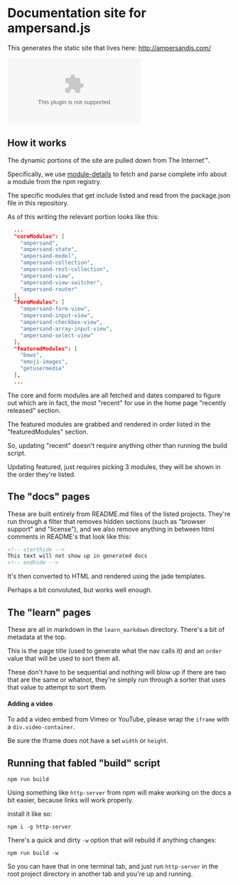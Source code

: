 # Documentation site for ampersand.js

This generates the static site that lives here: http://ampersandjs.com/

![](http://badger.andyet.com/autodeploy/ampersandjs.com)

## How it works

The dynamic portions of the site are pulled down from The Internet™.

Specifically, we use [module-details](https://github.com/HenrikJoreteg/module-details) to fetch and parse complete info about a module from the npm registry.

The specific modules that get include listed and read from the package.json file in this repository.

As of this writing the relevant portion looks like this:

```json
  ...
  "coreModules": [
    "ampersand",
    "ampersand-state",
    "ampersand-model",
    "ampersand-collection",
    "ampersand-rest-collection",
    "ampersand-view",
    "ampersand-view-switcher",
    "ampersand-router"
  ],
  "formModules": [
    "ampersand-form-view",
    "ampersand-input-view",
    "ampersand-checkbox-view",
    "ampersand-array-input-view",
    "ampersand-select-view"
  ],
  "featuredModules": [
    "bows",
    "emoji-images",
    "getusermedia"
  ],
  ...
```

The core and form modules are all fetched and dates compared to figure out which are in fact, the most "recent" for use in the home page "recently released" section.

The featured modules are grabbed and rendered in order listed in the "featuredModules" section.

So, updating "recent" doesn't require anything other than running the build script.

Updating featured, just requires picking 3 modules, they will be shown in the order they're listed.


## The "docs" pages

These are built entirely from README.md files of the listed projects. They're run through a filter that removes hidden sections (such as "browser support" and "license"), and we also remove anything in between html comments in README's that look like this:

```html
<!-- starthide -->
This text will not show up in generated docs
<!-- endhide -->
```

It's then converted to HTML and rendered using the jade templates.

Perhaps a bit convoluted, but works well enough.

## The "learn" pages

These are all in markdown in the `learn_markdown` directory. There's a bit of metadata at the top.

This is the page title (used to generate what the nav calls it) and an `order` value that will be used to sort them all.

These don't have to be sequential and nothing will blow up if there are two that are the same or whatnot, they're simply run through a sorter that uses that value to attempt to sort them.

#### Adding a video

To add a video embed from Vimeo or YouTube, please wrap the `iframe` with a `div.video-container`.

Be sure the iframe does not have a set `width` or `height`.

## Running that fabled "build" script

```
npm run build
```

Using something like `http-server` from npm will make working on the docs a bit easier, because links will work properly.

install it like so:

```
npm i -g http-server
```

There's a quick and dirty `-w` option that will rebuild if anything changes:

```
npm run build -w
```

So you can have that in one terminal tab, and just run `http-server` in the root project directory in another tab and you're up and running.

